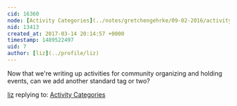 ```yaml
---
cid: 16360
node: [Activity Categories](../notes/gretchengehrke/09-02-2016/activity-categories)
nid: 13413
created_at: 2017-03-14 20:14:57 +0000
timestamp: 1489522497
uid: 7
author: [liz](../profile/liz)
---
```


Now that we're writing up activities for community organizing and holding events, can we add another standard tag or two?

[liz](../profile/liz) replying to: [Activity Categories](../notes/gretchengehrke/09-02-2016/activity-categories)

